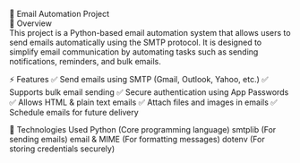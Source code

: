 📧 Email Automation Project<br>
📌 Overview<br>
This project is a Python-based email automation system that allows users to send emails automatically using the SMTP protocol. It is designed to simplify email communication by automating tasks such as sending notifications, reminders, and bulk emails. <br>

⚡ Features
✅ Send emails using SMTP (Gmail, Outlook, Yahoo, etc.)
✅ Supports bulk email sending
✅ Secure authentication using App Passwords
✅ Allows HTML & plain text emails
✅ Attach files and images in emails
✅ Schedule emails for future delivery

🔧 Technologies Used
Python (Core programming language)
smtplib (For sending emails)
email & MIME (For formatting messages)
dotenv (For storing credentials securely)

